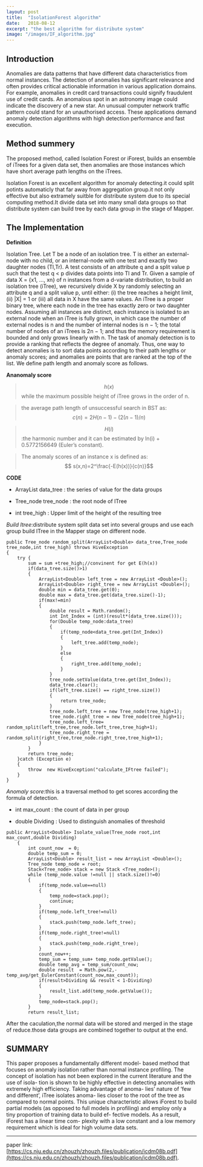 ```yaml
---
layout: post
title:  "IsolationForest algorithm"
date:   2018-08-12
excerpt: "the best algorithm for distribute system"
image: "/images/IF_algorithm.jpg"
---
```


## Introduction

Anomalies are data patterns that have different data characteristics
from normal instances. The detection of anomalies
has significant relevance and often provides critical actionable
information in various application domains. For
example, anomalies in credit card transactions could signify
fraudulent use of credit cards. An anomalous spot in an astronomy
image could indicate the discovery of a new star.
An unusual computer network traffic pattern could stand
for an unauthorised access. These applications demand
anomaly detection algorithms with high detection performance
and fast execution.

## Method summery

The proposed method, called Isolation Forest or iForest,
builds an ensemble of iTrees for a given data set, then
anomalies are those instances which have short average path
lengths on the iTrees.

Isolation Forest is an excellent algorithm for anomaly detecting.it could split potints automaticly that far away from 
aggregation group.it not only effective but also extramely suitble for distribute system due to its special computing 
method.It divide data set into many small data groups so that distribute system can build tree by each data group in the 
stage of Mapper.

## The Implementation

__Definition__ 

Isolation Tree. Let T be a node of an isolation
tree. T is either an external-node with no child, or an
internal-node with one test and exactly two daughter nodes
(Tl,Tr). A test consists of an attribute q and a split value p
such that the test q < p divides data points into Tl and Tr.
Given a sample of data X = {x1, ..., xn} of n instances
from a d-variate distribution, to build an isolation
tree (iTree), we recursively divide X by randomly selecting
an attribute q and a split value p, until either: (i) the
tree reaches a height limit, (ii) |X| = 1 or (iii) all data in
X have the same values. An iTree is a proper binary tree,
where each node in the tree has exactly zero or two daughter
nodes. Assuming all instances are distinct, each instance is
isolated to an external node when an iTree is fully grown, in
which case the number of external nodes is n and the number
of internal nodes is n − 1; the total number of nodes
of an iTrees is 2n − 1; and thus the memory requirement is
bounded and only grows linearly with n.
The task of anomaly detection is to provide a ranking
that reflects the degree of anomaly. Thus, one way to detect
anomalies is to sort data points according to their path
lengths or anomaly scores; and anomalies are points that
are ranked at the top of the list. We define path length and
anomaly score as follows.

__Ananomaly score__ 

>$$h(x)$$ while the maximum possible height of iTree grows in the order of n.

>the average path length of unsuccessful search in BST as: $$ c(n) = 2H(n − 1) − (2(n − 1)/n)$$

>$$H(i)$$:the harmonic number and it can be estimated by ln(i) + 0.5772156649 (Euler’s constant).

>The anomaly scores of an instance x is defined as:  $$ s(x,n)=2^\frac{-E(h(x))}{c(n)}$$


__CODE__

* ArrayList<Double> data_tree : the series of value for the data groups

* Tree_node tree_node : the root node of ITree

* int tree_high : Upper limit of the height of the resulting tree


_Build Itree_:distribute system split data set into several groups and use each group build ITree in the Mapper stage on
different node.


```
public Tree_node random_split(ArrayList<Double> data_tree,Tree_node tree_node,int tree_high) throws HiveException
{
    try {
        sum = sum +tree_high;//convinent for get E(h(x))
        if(data_tree.size()>1)
        {
            ArrayList<Double> left_tree = new ArrayList <Double>();
            ArrayList<Double> right_tree = new ArrayList <Double>();
            double min = data_tree.get(0);
            double max = data_tree.get(data_tree.size()-1);
            if(max!=min)
            {
                double result = Math.random();
                int Int_Index = (int)(result*(data_tree.size()));
                for(Double temp_node:data_tree)
                {
                    if(temp_node<data_tree.get(Int_Index))
                    {
                        left_tree.add(temp_node);
                    }
                    else
                    {
                        right_tree.add(temp_node);
                    }
                }
                tree_node.setValue(data_tree.get(Int_Index));
                data_tree.clear();
                if(left_tree.size() == right_tree.size())
                {
                    return tree_node;
                }
                tree_node.left_tree = new Tree_node(tree_high+1);
                tree_node.right_tree = new Tree_node(tree_high+1);
                tree_node.left_tree= random_split(left_tree,tree_node.left_tree,tree_high+1);
                tree_node.right_tree = random_split(right_tree,tree_node.right_tree,tree_high+1);
            }
        }
        return tree_node;
    }catch (Exception e)
    {
        throw  new HiveException("calculate_IFtree failed");
    }
}
```

_Anomaly score_:this is a traversal method to get scores according the formula of detection.

* int max_count : the count of data in per group

* double Dividing : Used to distinguish anomalies of threshold


```
public ArrayList<Double> Isolate_value(Tree_node root,int max_count,double Dividing)
    {
        int count_now  = 0;
        double temp_sum = 0;
        ArrayList<Double> result_list = new ArrayList <Double>();
        Tree_node temp_node = root;
        Stack<Tree_node> stack = new Stack <Tree_node>();
        while (temp_node.value !=null || stack.size()!=0)
        {
            if(temp_node.value==null)
            {
                temp_node=stack.pop();
                continue;
            }
            if(temp_node.left_tree!=null)
            {
                stack.push(temp_node.left_tree);
            }
            if(temp_node.right_tree!=null)
            {
                stack.push(temp_node.right_tree);
            }
            count_now++;
            temp_sum = temp_sum+ temp_node.getValue();
            double temp_avg = temp_sum/count_now;
            double result  = Math.pow(2,-temp_avg/get_EulerConstant(count_now,max_count));
            if(result>Dividing && result < 1-Dividing)
            {
                result_list.add(temp_node.getValue());
            }
            temp_node=stack.pop();
        }
        return result_list;
```

After the caculation,the normal data will be stored and merged in the stage of reduce.those data groups are combined together
to output at the end. 

## SUMMARY
This paper proposes a fundamentally different model- based method that focuses on anomaly isolation rather than normal instance
 profiling. The concept of isolation has not been explored in the current literature and the use of 
 isola- tion is shown to be highly effective in detecting anomalies with extremely high efficiency. 
 Taking advantage of anoma- lies’ nature of ‘few and different’, iTree isolates anoma- lies closer to the root of the tree as compared to normal points.
  This unique characteristic allows iForest to build partial models (as opposed to full models in profiling) and employ only a tiny proportion of training data to build ef- fective models.
  As a result, iForest has a linear time com- plexity with a low constant and a low memory requirement which is ideal for high volume data sets.
  
 ***
 paper link:[https://cs.nju.edu.cn/zhouzh/zhouzh.files/publication/icdm08b.pdf](https://cs.nju.edu.cn/zhouzh/zhouzh.files/publication/icdm08b.pdf).